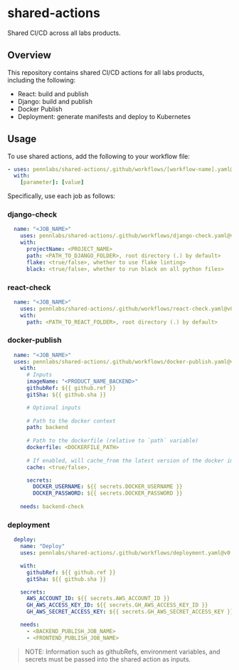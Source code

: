 # shared-actions
Shared CI/CD across all labs products.

## Overview
This repository contains shared CI/CD actions for all labs products, including the following:
- React: build and publish
- Django: build and publish
- Docker Publish
- Deployment: generate manifests and deploy to Kubernetes

## Usage
To use shared actions, add the following to your workflow file:

```yaml
- uses: pennlabs/shared-actions/.github/workflows/[workflow-name].yaml@[version tag]
  with:
    [parameter]: [value]
```

Specifically, use each job as follows:

### django-check
```yaml
  name: "<JOB_NAME>"
    uses: pennlabs/shared-actions/.github/workflows/django-check.yaml@v0.1
    with:
      projectName: <PROJECT_NAME>
      path: <PATH_TO_DJANGO_FOLDER>, root directory (.) by default>
      flake: <true/false>, whether to use flake linting>
      black: <true/false>, whether to run black on all python files>

```

### react-check
```yaml
  name: "<JOB_NAME>"
    uses: pennlabs/shared-actions/.github/workflows/react-check.yaml@v0.1
    with:
      path: <PATH_TO_REACT_FOLDER>, root directory (.) by default>

```

### docker-publish
```yaml
  name: "<JOB_NAME>"
  uses: pennlabs/shared-actions/.github/workflows/docker-publish.yaml@v0.1
    with:
      # Inputs
      imageName: "<PRODUCT_NAME_BACKEND>"
      githubRef: ${{ github.ref }}
      gitSha: ${{ github.sha }}

      # Optional inputs
      
      # Path to the docker context
      path: backend
      
      # Path to the dockerfile (relative to `path` variable)
      dockerfile: <DOCKERFILE_PATH>
      
      # If enabled, will cache_from the latest version of the docker image.
      cache: <true/false>, 

      secrets: 
        DOCKER_USERNAME: ${{ secrets.DOCKER_USERNAME }}
        DOCKER_PASSWORD: ${{ secrets.DOCKER_PASSWORD }}
    
    needs: backend-check
```

### deployment
```yaml
  deploy:
    name: "Deploy"
    uses: pennlabs/shared-actions/.github/workflows/deployment.yaml@v0.1.1j

    with:
      githubRef: ${{ github.ref }}
      gitSha: ${{ github.sha }}

    secrets:
      AWS_ACCOUNT_ID: ${{ secrets.AWS_ACCOUNT_ID }}
      GH_AWS_ACCESS_KEY_ID: ${{ secrets.GH_AWS_ACCESS_KEY_ID }}
      GH_AWS_SECRET_ACCESS_KEY: ${{ secrets.GH_AWS_SECRET_ACCESS_KEY }}

    needs:
      - <BACKEND_PUBLISH_JOB_NAME>
      - <FRONTEND_PUBLISH_JOB_NAME>
```

> NOTE: Information such as githubRefs, environment variables, and secrets must be passed into the shared action as
inputs.
